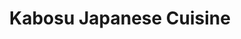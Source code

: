 ---
layout: place
title: "Kabosu Japanese Cuisine"
permalink: /california/toluca-lake/kabosu-japanese-cuisine.html
stateAbbr: CA
stateName: California
cityName: Toluca Lake
place_id: ChIJ-_Uz8jG-woARA7ciWzkkvvs
photos:
  - name: >-
      places/ChIJ-_Uz8jG-woARA7ciWzkkvvs/photos/AeeoHcKkNzp4MNoy8T2mjOMAgBoFzZL-Z8BMCfjK46jDeIDsg8A8R21QmSp_dsU8mSSKC787ENWgq-eudDM4ZBhYxqh-T6lCYklkPSaWU_wmTngg3ttEplTdLzMaPPODRB5kb65nb2C5DqP4A9E09zYSF4n_sbTe8u1DUYvnL6oBl3QKbaV6TVDQbgbjOPU8ONKvPTFSspDFeB2DYs8h83qC5se5W3ZLwVl3-NpzcVqtOAulfWq5KrII5AKx-5PbgG9V3ZVV8WFyZ75gfbhO_Ub8HyI_1PwgTkdOWedAqj76QG5iDCOc-SbKx69YVEx2O6hzECyq9ARE7ZLD_V0gpLUp2waS8iUrivzVaO2RbmGx7E-4j0lT3UR-HGkt7cnbzjVKQ_eZP-mnPN6RL8rfYCkvL2FtVlvLcwj-GqEancspUUt8aYph
    widthPx: 3024
    heightPx: 4032
    authorAttributions:
      - displayName: ARI K PRODUCTION (Arian Khoroushi)
        uri: https://maps.google.com/maps/contrib/102109750279703477059
        photoUri: >-
          https://lh3.googleusercontent.com/a-/ALV-UjWoCWTd0T6UiE0tnV4tw5v9eOYHPCT60JRTF-_Pj616g4q3YQLc=s100-p-k-no-mo
    flagContentUri: >-
      https://www.google.com/local/imagery/report/?cb_client=maps_api_places.places_api&image_key=!1e10!2sCIHM0ogKEICAgICjrJm8iwE&hl=en-US
    googleMapsUri: >-
      https://www.google.com/maps/place//data=!3m4!1e2!3m2!1sCIHM0ogKEICAgICjrJm8iwE!2e10!4m2!3m1!1s0x80c2be31f233f5fb:0xfbbe24395b22b703
  - name: >-
      places/ChIJ-_Uz8jG-woARA7ciWzkkvvs/photos/AeeoHcISEBLpROa7NTVl93s6SvPoOy-y2oz0Pnhtnvx_xmwRGX5LVpbdMDNIA4JdRshSsGeKevp1YxAaCr0zenFICu8LlaNqigRmAqJXbIizDhOV1pAhXJvAAsQ8hgCgTplZs4nnGcRlQzktvsvwc5aOJsmKL7XL6qwVrRkp9UubBSUXntdZ3D_88BS4xdy4kbFrCZmozzi9fkNq1MEt8FgdSwZ-l7PPBkHf0hqV19S79hf7EJlAhOkrbL8Pg-bakYCBvLWbVvODibFimocX-616CRzLKPK6aX-lyXNJJxpM_NCOWshAwu6JlJtVi6EQsIXKD6ViANsd2FFwXeAf2CiZ__dxsYVliupB1q3W_zdBgfT-Ez-8n2uor2ilueOwhazoHsV2PJ2fSR7Z_M8Ck9vuyNX5poRDOHRYToyTKUZB8xdeYA
    widthPx: 4032
    heightPx: 2268
    authorAttributions:
      - displayName: Ervan Shaw
        uri: https://maps.google.com/maps/contrib/109322099927172962171
        photoUri: >-
          https://lh3.googleusercontent.com/a-/ALV-UjUmLZ9lsFCVMCpREGZiz26d0L9z_qyg21GEibL6MHs0y9bEbY-qmg=s100-p-k-no-mo
    flagContentUri: >-
      https://www.google.com/local/imagery/report/?cb_client=maps_api_places.places_api&image_key=!1e10!2sCIHM0ogKEICAgIC45ruvJQ&hl=en-US
    googleMapsUri: >-
      https://www.google.com/maps/place//data=!3m4!1e2!3m2!1sCIHM0ogKEICAgIC45ruvJQ!2e10!4m2!3m1!1s0x80c2be31f233f5fb:0xfbbe24395b22b703
  - name: >-
      places/ChIJ-_Uz8jG-woARA7ciWzkkvvs/photos/AeeoHcIwItV2_MYdyP1NBXtXiWBmGDeghsD_B03vwQ17Ytzt3NShf32v1Kk_tBKmrj_8PWSRYoJqKzG6kcfcEibPELSEHm5sclQbiCoyPa9l-nGuVNfvxsRSORTmAdSLvc3EDRGuzGnazouwV9DbqxrJe9QAnUEsFD0--tBDWjgDBf3mEvGk-mSdbsOJ-JLyByj0SpzZnBORjv3FiwW_azqRmJo8PfshgRWY90xV4DIwsQYgvk2VUCByDpGHmB04kwRtnR-dUlGmYde7aP05tWg8tsQfeEVF3UF7Jei2omtJU7ItlNmoGPISmu5i6bieqvWpE74XqpT_K_zwna4UKMJVRp-tHrjE3vVU-PmRtTs6o8SNxRqYV-6MBLckkArmW9Wbhiqu8M3oMv7QhHSN9ubKqFujNz3laHlJnBK2G9HDJTsX-Q
    widthPx: 4800
    heightPx: 3599
    authorAttributions:
      - displayName: John Plumber
        uri: https://maps.google.com/maps/contrib/110096905118144595265
        photoUri: >-
          https://lh3.googleusercontent.com/a-/ALV-UjWS8FdGsdG0h0MXBy-gYnwQzB8259qD44QBHihqiFP_ie3G95E=s100-p-k-no-mo
    flagContentUri: >-
      https://www.google.com/local/imagery/report/?cb_client=maps_api_places.places_api&image_key=!1e10!2sCIHM0ogKEICAgIDBq6fceA&hl=en-US
    googleMapsUri: >-
      https://www.google.com/maps/place//data=!3m4!1e2!3m2!1sCIHM0ogKEICAgIDBq6fceA!2e10!4m2!3m1!1s0x80c2be31f233f5fb:0xfbbe24395b22b703
  - name: >-
      places/ChIJ-_Uz8jG-woARA7ciWzkkvvs/photos/AeeoHcKNpJu9RsGwjyEcPX7syf5cGVUs_EC0YRajnCfrcntXFX7pOCXYhUPpxr8f6CCE7EJlC4Oe-t7k16G5vfd4Dtz5S8GQ_7Ytc_c_3CnWIi5wUnOtY368vdKe1iGt_kmz5mZWnk1EHyUOuhKBC-7c4biJFCPZmf_ampSvVmWEsouhjtc0J8LYTlgB68K73iVbzCs6oepg-ERtKrRAQBrbFhBHzDWmqF7khgx8NaBPXboVEN0ngbHF6gXcfO0CH4kL7UZhTjhoZxSA-W1BFc7XdKfW38N4_Fzp5tfyxJniE-XumCmbN6HZMpdYP85TdQfYwsFAp3dJj-nKvwm5C7gzcZcihp3KLM6FaRzHkozPhYnEdBCMrTdHJmN56DeDsw2-MeENhs7YiXxtYG4TkvZwII4nL2JgcjBeaRFnVCjno2PR_uN7
    widthPx: 4624
    heightPx: 3472
    authorAttributions:
      - displayName: Jeremy Lang
        uri: https://maps.google.com/maps/contrib/100632832132724092625
        photoUri: >-
          https://lh3.googleusercontent.com/a-/ALV-UjWPm9UR-EHoWwZaNliPnYnVmQ9j_EU0SqhLuiojAJYMIEzLET5i=s100-p-k-no-mo
    flagContentUri: >-
      https://www.google.com/local/imagery/report/?cb_client=maps_api_places.places_api&image_key=!1e10!2sCIHM0ogKEICAgIDj24LgrQE&hl=en-US
    googleMapsUri: >-
      https://www.google.com/maps/place//data=!3m4!1e2!3m2!1sCIHM0ogKEICAgIDj24LgrQE!2e10!4m2!3m1!1s0x80c2be31f233f5fb:0xfbbe24395b22b703
  - name: >-
      places/ChIJ-_Uz8jG-woARA7ciWzkkvvs/photos/AeeoHcIwaL09Fn_4aAvByINQrp87S2vCMw4yy202hqbsXgGpfnf3gapKEjwl2r2xXIQVNwkPgao_Us15ZQ-o5x70WfQiavBj5_e45E96bKCe8klGmOwJi__qTVedSQFjRm53tut-NWlMgaKKgJoxUiQzw-mEQLa7BJCjinogUGa_A0RyI5uDgjJk7bffxIqzcp8WgWj0fHU6ATBia3fIPh_jaQbEAhPMjJRLkCTXB92rnNeisaAnvPzXRYqkwKZF8MZtQTUFiX69ePkrGR_0JcR_t45icA941LNXUou1Fc4c-42o5LhB-WNXtFLUk48gf2g-LO7Pbt3qaMC2EOih-MMLhA6UJ1uofp4fLq6ctK5hDzQMGBx1tXT4o_cSgGyPgxFlD46NDbRzBvIm7VItZPn6Ffs8WG5Mk-D0xqDMKLtF-I-gntM
    widthPx: 3024
    heightPx: 4032
    authorAttributions:
      - displayName: Harry Potter
        uri: https://maps.google.com/maps/contrib/113327467797225376423
        photoUri: >-
          https://lh3.googleusercontent.com/a-/ALV-UjV-93DWlzTInegFcyzPVwnbrEWCi6z_-8RW7Ud1-7lhETJMY9iX=s100-p-k-no-mo
    flagContentUri: >-
      https://www.google.com/local/imagery/report/?cb_client=maps_api_places.places_api&image_key=!1e10!2sCIHM0ogKEICAgIDBrem23gE&hl=en-US
    googleMapsUri: >-
      https://www.google.com/maps/place//data=!3m4!1e2!3m2!1sCIHM0ogKEICAgIDBrem23gE!2e10!4m2!3m1!1s0x80c2be31f233f5fb:0xfbbe24395b22b703
  - name: >-
      places/ChIJ-_Uz8jG-woARA7ciWzkkvvs/photos/AeeoHcKc2_yO_695mfa3-5ONrCsbewg4ILrf9uCJLiQ1Mhiy_yPsEPqTSq_go-y73ueqMTYZGj82GfxFU4uHwDhAkQ5gO3rPZ-YWfE-O5ISwWmqpWCXq-Y0ZLsFI84PqNa-3XyYTh-IeJftnQtNP_Oq-K3QTed0kZ6Z9p3CWNiwAhqIuWGCEJaGEQNp8xxVzoln_yxAqiPmPqHmkb-jpK8Rn9jYnsizttOURSumtmbFu9lHXaQMep7gkBmZV-gGY9Edl_LRyjV-x-aey-gKanOmPRJdUb9V51gQMZcvukeeduR3i5yZB-iKeyBePfvnBN9VgjVzNAyRQPU7rVF8DsiseUoyAzqBN0Ns_QPZeib2fnCxKJBjUxma1eUN8pW6WsGRgwRxccQIRTLUlh4vpeB7Jcv-mNA_YnjLJzelcFto4DKl1_QE
    widthPx: 1284
    heightPx: 2122
    authorAttributions:
      - displayName: Chelsea Knott
        uri: https://maps.google.com/maps/contrib/108012725753687218250
        photoUri: >-
          https://lh3.googleusercontent.com/a-/ALV-UjXHxL0ipfpqk0pRiCHaJ2FPAcjF74SCnD8A0KUmqLQwKHUc2z2k=s100-p-k-no-mo
    flagContentUri: >-
      https://www.google.com/local/imagery/report/?cb_client=maps_api_places.places_api&image_key=!1e10!2sCIHM0ogKEICAgMCItdPligE&hl=en-US
    googleMapsUri: >-
      https://www.google.com/maps/place//data=!3m4!1e2!3m2!1sCIHM0ogKEICAgMCItdPligE!2e10!4m2!3m1!1s0x80c2be31f233f5fb:0xfbbe24395b22b703
  - name: >-
      places/ChIJ-_Uz8jG-woARA7ciWzkkvvs/photos/AeeoHcLRjSsra_rkwzIn8-Q-6v-Dge5wVv774RXgfwsPJPpdriLc19xip_ICINWO_3FpD3u90duulL_3ZUGIWOeLFlOWoTxeIExvkWLyvBwWT6lupGdWqY52UCCTbdV69IzcS_iywP69TWXwRVnELYGVMAOTw24nt_tkETxyCh2QcZuY-oQliloSbZtqTf1piHQtRq4rL_CXz3cteqquie2zDgxp2-nwauErkNmYgWX1Jt0eYU6jc43ydpURjNvUdcJB6su8NwUvClL8o3uRpb2f8q_7Ly4-ud8gOtaKjUlgxKRP5gwvpkC4WKCR6fzyj6nQq7-ICdDweWQDdiWjNEGeKQoak943PVPSLRL7f-js4vcoDIDJZPWo0XF_-E0chnEmnxlLLn_QSQgTA6GuF8i56Y5yRkeUovF77-H7l5lJS7KuR-9Q
    widthPx: 972
    heightPx: 729
    authorAttributions:
      - displayName: Angie Park
        uri: https://maps.google.com/maps/contrib/105368249539236329809
        photoUri: >-
          https://lh3.googleusercontent.com/a-/ALV-UjXmFjqCflIf7x91ie-OCGzds228_weIZYenPQ6TAvXDoWE96scQIA=s100-p-k-no-mo
    flagContentUri: >-
      https://www.google.com/local/imagery/report/?cb_client=maps_api_places.places_api&image_key=!1e10!2sCIHM0ogKEICAgIDe5beMtgE&hl=en-US
    googleMapsUri: >-
      https://www.google.com/maps/place//data=!3m4!1e2!3m2!1sCIHM0ogKEICAgIDe5beMtgE!2e10!4m2!3m1!1s0x80c2be31f233f5fb:0xfbbe24395b22b703
  - name: >-
      places/ChIJ-_Uz8jG-woARA7ciWzkkvvs/photos/AeeoHcLWzMO_Sq3O889dkOMqZRqdBe_maQ3ocrfwRIauL-5ZB2-TrqInTiC91QWJwxbD8fFb6bSXbR8FYBe8TvO5pYyU5zvjxyYmPj0xB2xnPZJ3urmLKlBgbQWvL9jTwaHULmP-x6KkRBm4XzjspB66oplUSq0Zsl6O1-cVeRhP09xdhVNJiGhOedy3A8CyOWgEBTDo53ThF6hz_ZdLVB4d0BmgUVEAJvBObibZSwTCjKiW4sPN0OqFJc2Yi9JDR-8kPsUY-zM3zkmw3LvTN_inR83VIIVpTEey8RDHjEHGsscjBaBUJ7C7hQKOPiGgeyTbzceGde0RvLagj0HY7gb6C_TopzGtW2UNSBzhBQaATRVnaz7XkflqlcG6AQRWpNEcvBvgSeJ7WaEoJeX7jIGhRmK7R40AkctD6BybrsiiUC1Chuo
    widthPx: 3968
    heightPx: 2976
    authorAttributions:
      - displayName: Jim Au
        uri: https://maps.google.com/maps/contrib/109931171030827740006
        photoUri: >-
          https://lh3.googleusercontent.com/a-/ALV-UjUhEwHgSE1cKhuyDJffs1pNJ_6eSdkvKp5_5_OpoydMJpp36ac=s100-p-k-no-mo
    flagContentUri: >-
      https://www.google.com/local/imagery/report/?cb_client=maps_api_places.places_api&image_key=!1e10!2sCIHM0ogKEICAgICOwvz0kQE&hl=en-US
    googleMapsUri: >-
      https://www.google.com/maps/place//data=!3m4!1e2!3m2!1sCIHM0ogKEICAgICOwvz0kQE!2e10!4m2!3m1!1s0x80c2be31f233f5fb:0xfbbe24395b22b703
  - name: >-
      places/ChIJ-_Uz8jG-woARA7ciWzkkvvs/photos/AeeoHcKNarv3TPwmXINyAnoYoqc1Q83Sq18Gx2S72pe6k-tRiWSwB6B42sq5Rd5CPHqgQh2p3zIZ2VOlMu6UdMZ6_-k-bKwH0xe1hREGr7uWOTw0L3ljxN-Wyb9a-yrR9biJ6y_laCP-ibdTUbWZTs3FY9tzAKTOHh2RGanHFTtR4FHJkLnp4dQawK2fEXgUtHAHNKuXZmUZPS3H238FNFBotaxQdGLj_0lrQv2wT0elTHCMZz7y1PXKrx3NlaXWVfZYkNjuYDJaw42f6dmnH9f_U5tpJe2d_-RRxpOO2rWqJl0gfrsCJzXoBl4fgPFrY3QFzj5KL7_i3ncGpasAx_EjSdoH3KYO7QwDdeQLv3PfDoin3KO-MyXLRFItsypWBXiUks2X984Gfwv9iKXhc0KiJCJ1qyeOZ6T5gq8cVwgBy7iSkQ
    widthPx: 3024
    heightPx: 4032
    authorAttributions:
      - displayName: Chelsea Knott
        uri: https://maps.google.com/maps/contrib/108012725753687218250
        photoUri: >-
          https://lh3.googleusercontent.com/a-/ALV-UjXHxL0ipfpqk0pRiCHaJ2FPAcjF74SCnD8A0KUmqLQwKHUc2z2k=s100-p-k-no-mo
    flagContentUri: >-
      https://www.google.com/local/imagery/report/?cb_client=maps_api_places.places_api&image_key=!1e10!2sCIHM0ogKEICAgMCItdPlCg&hl=en-US
    googleMapsUri: >-
      https://www.google.com/maps/place//data=!3m4!1e2!3m2!1sCIHM0ogKEICAgMCItdPlCg!2e10!4m2!3m1!1s0x80c2be31f233f5fb:0xfbbe24395b22b703
  - name: >-
      places/ChIJ-_Uz8jG-woARA7ciWzkkvvs/photos/AeeoHcIka8bS1G2mSRxSvvHEgImOgtbYNVA_XKN3oPXs_S9RWVsYVJ5JO_QmzxelyDNwkBg2jtl1DxBSxPPJfC3xOUlYVD2bmHTEfVIOVq4XEOhLh4URoa5TQy3ixXKgsn6C5OlFxOY75Q5b7Ny46o6Tc7KisZK7nq7wxF3R6TUrsWbcTkiTxh2Mq0mbj-FDIovIbDiQzt6d_G9wBV8ybnw6GLWqmGM-KKSIz6huFpjwMXLj3s75oFFcIMB42YCiOF3V3LP1Q-VzbQFMyc1acu_4X7FxvNzAMSlmgnwBvRRrVKWgwhwnnIOPAN1qTE91PC6yvsguJ7RHgNaoBjolnfep33CZnirrNISQ0mUfVhKqQMHNnTJLVCm6_lDPlMd9X_7UaEkdkUVmPoJQFzZIsDjKsEtzyydeL8atDm_QUKdEi_-x9Nzo
    widthPx: 2252
    heightPx: 4000
    authorAttributions:
      - displayName: Ambar B Capoor
        uri: https://maps.google.com/maps/contrib/110568012198992118432
        photoUri: >-
          https://lh3.googleusercontent.com/a-/ALV-UjXCeUiqFPb1hwFpPXncILulB-UusZRg7nsUyacpdQrxIYypd505=s100-p-k-no-mo
    flagContentUri: >-
      https://www.google.com/local/imagery/report/?cb_client=maps_api_places.places_api&image_key=!1e10!2sCIHM0ogKEICAgIC7qZLPzAE&hl=en-US
    googleMapsUri: >-
      https://www.google.com/maps/place//data=!3m4!1e2!3m2!1sCIHM0ogKEICAgIC7qZLPzAE!2e10!4m2!3m1!1s0x80c2be31f233f5fb:0xfbbe24395b22b703
address: 10155 Riverside Dr, Toluca Lake, CA 91602, USA
street: 10155 Riverside Dr
city: Toluca Lake
state: CA
zip: '91602'
country: USA
neighborhood: Toluca Lake
latitude: '34.152379'
longitude: '-118.352637'
accessibility_options:
  wheelchairAccessibleParking: true
  wheelchairAccessibleEntrance: true
  wheelchairAccessibleRestroom: true
  wheelchairAccessibleSeating: true
business_status: OPERATIONAL
name: Kabosu Japanese Cuisine
google_maps_links:
  directionsUri: >-
    https://www.google.com/maps/dir//''/data=!4m7!4m6!1m1!4e2!1m2!1m1!1s0x80c2be31f233f5fb:0xfbbe24395b22b703!3e0
  placeUri: https://maps.google.com/?cid=18139976177855674115
  writeAReviewUri: >-
    https://www.google.com/maps/place//data=!4m3!3m2!1s0x80c2be31f233f5fb:0xfbbe24395b22b703!12e1
  reviewsUri: >-
    https://www.google.com/maps/place//data=!4m4!3m3!1s0x80c2be31f233f5fb:0xfbbe24395b22b703!9m1!1b1
  photosUri: >-
    https://www.google.com/maps/place//data=!4m3!3m2!1s0x80c2be31f233f5fb:0xfbbe24395b22b703!10e5
primary_type: Japanese Restaurant
opening_hours:
  regular: null
  current: null
secondary_opening_hours:
  regular:
    weekdayDescriptions: null
    type: null
  current:
    weekdayDescriptions: null
    type: null
phone: (818) 623-4425
price_level: PRICE_LEVEL_MODERATE
price_range: $50 &ndash; $100
rating: '4.4'
rating_count: 295
website: https://www.yuzuya-corporation.com/
description: >-
  Casual Japanese eatery with a broad menu of sushi, teriyaki & tempura, plus
  hot pots.
reviews:
  - name: >-
      places/ChIJ-_Uz8jG-woARA7ciWzkkvvs/reviews/ChZDSUhNMG9nS0VJQ0FnTUNJdFlySE93EAE
    relativePublishTimeDescription: a week ago
    rating: 5
    text:
      text: >-
        Kabosu has been a favorite spot for years....

        Kabosu is my go to sushi spot....


        Quality for its price point >>>

        The flavor is impeccable...


        My go to order consist of Spicy Truffle Edamame, Albacore Sashimi,
        Yellowtail Carpaccio, Lemon Roll, and the Yuzu roll. It doesn't matter
        if I am alone or with friends, I order the same regardless.


        The staff are kind, warm, and welcoming! Their service is always
        incredible!


        It is always a joy to dine at Kabosu 
      languageCode: en
    originalText:
      text: >-
        Kabosu has been a favorite spot for years....

        Kabosu is my go to sushi spot....


        Quality for its price point >>>

        The flavor is impeccable...


        My go to order consist of Spicy Truffle Edamame, Albacore Sashimi,
        Yellowtail Carpaccio, Lemon Roll, and the Yuzu roll. It doesn't matter
        if I am alone or with friends, I order the same regardless.


        The staff are kind, warm, and welcoming! Their service is always
        incredible!


        It is always a joy to dine at Kabosu 
      languageCode: en
    authorAttribution:
      displayName: Chelsea Knott
      uri: https://www.google.com/maps/contrib/108012725753687218250/reviews
      photoUri: >-
        https://lh3.googleusercontent.com/a-/ALV-UjXHxL0ipfpqk0pRiCHaJ2FPAcjF74SCnD8A0KUmqLQwKHUc2z2k=s128-c0x00000000-cc-rp-mo-ba2
    publishTime: '2025-04-03T18:52:29.014796Z'
    flagContentUri: >-
      https://www.google.com/local/review/rap/report?postId=ChZDSUhNMG9nS0VJQ0FnTUNJdFlySE93EAE&d=17924085&t=1
    googleMapsUri: >-
      https://www.google.com/maps/reviews/data=!4m6!14m5!1m4!2m3!1sChZDSUhNMG9nS0VJQ0FnTUNJdFlySE93EAE!2m1!1s0x80c2be31f233f5fb:0xfbbe24395b22b703
  - name: >-
      places/ChIJ-_Uz8jG-woARA7ciWzkkvvs/reviews/ChZDSUhNMG9nS0VJQ0FnSUM3cVpMUFZBEAE
    relativePublishTimeDescription: 8 months ago
    rating: 4
    text:
      text: >-
        Fresh, flavorful Japanese food that goes beyond sushi and sashimi. The
        chefs are excellent, the fish is always fresh and the servers are
        overwhelmed and polite.


        Highly recommended getting several small plates of different things to
        experience a variety of flavors and foods and to venture beyond rolls
        and sushi. The set dinners are a good value but not as good as getting
        little bites, especially if you're not by yourself and can share.

        My favorites are any of the steamed fish with mushroom in miso broth,
        the uni and the chefs sampler.

        They fill up extremely quickly but you can generally find a spot at the
        bar. Reservations are highly recommended. Parking is EXTREMELY LIMITED
        AND DIFFICULT. If possible use public transport or cabs.


        If you liked my review please give me a thumbs up 👍🏾 to let me know!
        Follow me for more fun reviews. 🙏🏾
      languageCode: en
    originalText:
      text: >-
        Fresh, flavorful Japanese food that goes beyond sushi and sashimi. The
        chefs are excellent, the fish is always fresh and the servers are
        overwhelmed and polite.


        Highly recommended getting several small plates of different things to
        experience a variety of flavors and foods and to venture beyond rolls
        and sushi. The set dinners are a good value but not as good as getting
        little bites, especially if you're not by yourself and can share.

        My favorites are any of the steamed fish with mushroom in miso broth,
        the uni and the chefs sampler.

        They fill up extremely quickly but you can generally find a spot at the
        bar. Reservations are highly recommended. Parking is EXTREMELY LIMITED
        AND DIFFICULT. If possible use public transport or cabs.


        If you liked my review please give me a thumbs up 👍🏾 to let me know!
        Follow me for more fun reviews. 🙏🏾
      languageCode: en
    authorAttribution:
      displayName: Ambar B Capoor
      uri: https://www.google.com/maps/contrib/110568012198992118432/reviews
      photoUri: >-
        https://lh3.googleusercontent.com/a-/ALV-UjXCeUiqFPb1hwFpPXncILulB-UusZRg7nsUyacpdQrxIYypd505=s128-c0x00000000-cc-rp-mo-ba6
    publishTime: '2024-08-16T20:32:37.325858Z'
    flagContentUri: >-
      https://www.google.com/local/review/rap/report?postId=ChZDSUhNMG9nS0VJQ0FnSUM3cVpMUFZBEAE&d=17924085&t=1
    googleMapsUri: >-
      https://www.google.com/maps/reviews/data=!4m6!14m5!1m4!2m3!1sChZDSUhNMG9nS0VJQ0FnSUM3cVpMUFZBEAE!2m1!1s0x80c2be31f233f5fb:0xfbbe24395b22b703
  - name: >-
      places/ChIJ-_Uz8jG-woARA7ciWzkkvvs/reviews/ChdDSUhNMG9nS0VJQ0FnSUNqck9ucHB3RRAB
    relativePublishTimeDescription: 12 months ago
    rating: 4
    text:
      text: >-
        Kabosu, a Japanese sushi restaurant, offers a decent dining experience
        with its diverse menu options and attentive service. The atmosphere is
        cozy, making it a suitable spot for a casual meal or gathering with
        friends. While the food is tasty, it doesn't necessarily stand out as
        exceptional. Overall, Kabosu provides a satisfactory dining experience
        for those looking for a relaxed evening out.
      languageCode: en
    originalText:
      text: >-
        Kabosu, a Japanese sushi restaurant, offers a decent dining experience
        with its diverse menu options and attentive service. The atmosphere is
        cozy, making it a suitable spot for a casual meal or gathering with
        friends. While the food is tasty, it doesn't necessarily stand out as
        exceptional. Overall, Kabosu provides a satisfactory dining experience
        for those looking for a relaxed evening out.
      languageCode: en
    authorAttribution:
      displayName: ARI K PRODUCTION (Arian Khoroushi)
      uri: https://www.google.com/maps/contrib/102109750279703477059/reviews
      photoUri: >-
        https://lh3.googleusercontent.com/a-/ALV-UjWoCWTd0T6UiE0tnV4tw5v9eOYHPCT60JRTF-_Pj616g4q3YQLc=s128-c0x00000000-cc-rp-mo-ba7
    publishTime: '2024-04-18T15:55:31.273127Z'
    flagContentUri: >-
      https://www.google.com/local/review/rap/report?postId=ChdDSUhNMG9nS0VJQ0FnSUNqck9ucHB3RRAB&d=17924085&t=1
    googleMapsUri: >-
      https://www.google.com/maps/reviews/data=!4m6!14m5!1m4!2m3!1sChdDSUhNMG9nS0VJQ0FnSUNqck9ucHB3RRAB!2m1!1s0x80c2be31f233f5fb:0xfbbe24395b22b703
  - name: >-
      places/ChIJ-_Uz8jG-woARA7ciWzkkvvs/reviews/ChdDSUhNMG9nS0VJQ0FnTURRMHF6UzRnRRAB
    relativePublishTimeDescription: a month ago
    rating: 1
    text:
      text: >-
        I was really looking forward to trying Kabosu, but unfortunately, the
        service was a huge letdown. We ordered soup and sushi, but they brought
        out the sushi first, and we had to wait quite a while for the soup. On
        top of that, we had to ask couple of times for ginger and soy sauce to
        the table. No one checked on us during the meal, and when we left our
        cards to pay, it took way too long to get them back.


        Because of the poor service, we left a 10% tip instead of 18%, which we
        felt was fair. But as we were leaving, one of the servers (a skinny guy
        with glasses) actually ran after us outside the restaurant and stopped
        us demanding to know why we didn’t tip more. We explained that it was
        because of the service, but he kept pushing and even told us to change
        the tip.


        Honestly, I was shocked. A tip is based on service, not an obligation.
        Chasing down customers over a tip is not just unprofessional it’s
        downright embarrassing. This was such an uncomfortable experience, and I
        definitely won’t be coming back.
      languageCode: en
    originalText:
      text: >-
        I was really looking forward to trying Kabosu, but unfortunately, the
        service was a huge letdown. We ordered soup and sushi, but they brought
        out the sushi first, and we had to wait quite a while for the soup. On
        top of that, we had to ask couple of times for ginger and soy sauce to
        the table. No one checked on us during the meal, and when we left our
        cards to pay, it took way too long to get them back.


        Because of the poor service, we left a 10% tip instead of 18%, which we
        felt was fair. But as we were leaving, one of the servers (a skinny guy
        with glasses) actually ran after us outside the restaurant and stopped
        us demanding to know why we didn’t tip more. We explained that it was
        because of the service, but he kept pushing and even told us to change
        the tip.


        Honestly, I was shocked. A tip is based on service, not an obligation.
        Chasing down customers over a tip is not just unprofessional it’s
        downright embarrassing. This was such an uncomfortable experience, and I
        definitely won’t be coming back.
      languageCode: en
    authorAttribution:
      displayName: Yasamin Nassiri
      uri: https://www.google.com/maps/contrib/105046519222246385929/reviews
      photoUri: >-
        https://lh3.googleusercontent.com/a/ACg8ocJ6Gw7qMss9j1VBZRAaDMpeQxwIaoPxL77TfKZq0oLjCi_0GNY=s128-c0x00000000-cc-rp-mo
    publishTime: '2025-03-10T06:00:10.925817Z'
    flagContentUri: >-
      https://www.google.com/local/review/rap/report?postId=ChdDSUhNMG9nS0VJQ0FnTURRMHF6UzRnRRAB&d=17924085&t=1
    googleMapsUri: >-
      https://www.google.com/maps/reviews/data=!4m6!14m5!1m4!2m3!1sChdDSUhNMG9nS0VJQ0FnTURRMHF6UzRnRRAB!2m1!1s0x80c2be31f233f5fb:0xfbbe24395b22b703
  - name: >-
      places/ChIJ-_Uz8jG-woARA7ciWzkkvvs/reviews/ChZDSUhNMG9nS0VJQ0FnSUNmdjllLVJBEAE
    relativePublishTimeDescription: 3 months ago
    rating: 5
    text:
      text: Amazing taste sushi’s , best in area for price/wuakity
      languageCode: en
    originalText:
      text: Amazing taste sushi’s , best in area for price/wuakity
      languageCode: en
    authorAttribution:
      displayName: Anatol Zalozny
      uri: https://www.google.com/maps/contrib/110326831898111122096/reviews
      photoUri: >-
        https://lh3.googleusercontent.com/a-/ALV-UjVsoKF9T7Wk16jJzKQGDaalxjMKb48HeoDpFVxy2JJHKrKbk8U=s128-c0x00000000-cc-rp-mo-ba2
    publishTime: '2025-01-03T04:38:59.012554Z'
    flagContentUri: >-
      https://www.google.com/local/review/rap/report?postId=ChZDSUhNMG9nS0VJQ0FnSUNmdjllLVJBEAE&d=17924085&t=1
    googleMapsUri: >-
      https://www.google.com/maps/reviews/data=!4m6!14m5!1m4!2m3!1sChZDSUhNMG9nS0VJQ0FnSUNmdjllLVJBEAE!2m1!1s0x80c2be31f233f5fb:0xfbbe24395b22b703
parking_options: null
payment_options:
  acceptsCreditCards: true
  acceptsDebitCards: true
  acceptsCashOnly: false
  acceptsNfc: true
allow_dogs: null
curbside_pickup: null
delivery: null
dine_in: true
good_for_children: false
good_for_groups: null
good_for_sports: false
live_music: false
menu_for_children: false
outdoor_seating: false
reservable: true
restroom: true
serves_beer: true
serves_breakfast: false
serves_brunch: false
serves_cocktails: true
serves_coffee: false
serves_dinner: true
serves_dessert: true
serves_lunch: true
serves_vegetarian_food: null
serves_wine: true
takeout: true

---